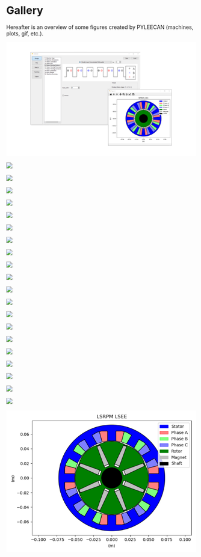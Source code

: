 Gallery
=======

Hereafter is an overview of some figures created by PYLEECAN (machines,
plots, gif, etc.).

![](_static/GUI_view.png)

![](_static/IPMSM_A.png)

![](_static/opti_1.gif)

![](_static/opti_2.gif)

![](_static/tuto_plots_B.gif)

![](_static/tuto_plots_B_fft.gif)

![](_static/tuto_plots_B.png)

![](_static/tuto_plots_B_time.png)

![](_static/tuto_plots_B_surf.png)

![](_static/tuto_Simulation_FEMM_Bmesh.png)

![](_static/tuto_plots_B_cfft2.png)

![](_static/tuto_plots_B_fft2.png)

![](_static/tuto_force_P_space.png)

![](_static/tuto_force_P_time.png)

![](_static/tuto_optim.png)

![](_static/ICEM_optim.png)

![](_static/XMAS_SRM_Pyleecan.gif)

![](_static/fig_12_MachineUD.svg)

![](_static/fig_13_LamSlotMulti.svg)

![](_static/fig_16_WindingUD.svg)

![](_static/fig_18_BoreFlower.svg)

![](_static/LSRPM.png)